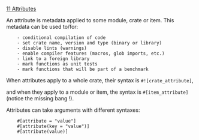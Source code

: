 [11 Attributes](http://rustbyexample.com/attribute.html)

An attribute is metadata applied to some module, crate or item.
This metadata can be used to/for:

        - conditional compilation of code
        - set crate name, version and type (binary or library)
        - disable lints (warnings)
        - enable compiler features (macros, glob imports, etc.)
        - link to a foreign library
        - mark functions as unit tests
        - mark functions that will be part of a benchmark

When attributes apply to a whole crate, their syntax is
`#![crate_attribute]`,

and when they apply to a module or item, the syntax is
`#[item_attribute]` (notice the missing bang !).

Attributes can take arguments with different syntaxes:

```
    #[attribute = "value"]
    #[attribute(key = "value")]
    #[attribute(value)]
```

